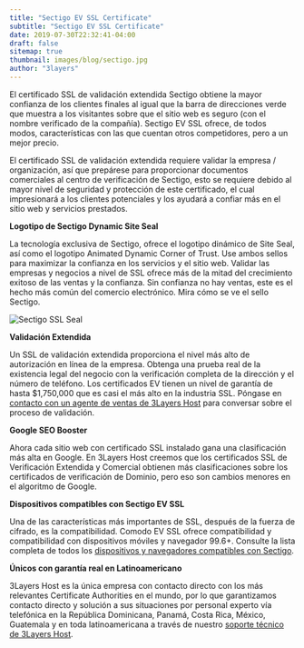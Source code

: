 ```yaml
---
title: "Sectigo EV SSL Certificate"
subtitle: "Sectigo EV SSL Certificate"
date: 2019-07-30T22:32:41-04:00
draft: false
sitemap: true
thumbnail: images/blog/sectigo.jpg
author: "3layers"
---
```


El certificado SSL de validación extendida Sectigo obtiene la mayor confianza de los clientes finales al igual que la barra de direcciones verde que muestra a los visitantes sobre que el sitio web es seguro (con el nombre verificado de la compañía). Sectigo EV SSL ofrece, de todos modos, características con las que cuentan otros competidores, pero a un mejor precio.

El certificado SSL de validación extendida requiere validar la empresa / organización, así que prepárese para proporcionar documentos comerciales al centro de verificación de Sectigo, esto se requiere debido al mayor nivel de seguridad y protección de este certificado, el cual impresionará a los clientes potenciales y los ayudará a confiar más en el sitio web y servicios prestados.

**Logotipo de Sectigo Dynamic Site Seal**

La tecnología exclusiva de Sectigo, ofrece el logotipo dinámico de Site Seal, así como el logotipo Animated Dynamic Corner of Trust. Use ambos sellos para maximizar la confianza en los servicios y el sitio web. Validar las empresas y negocios a nivel de SSL ofrece más de la mitad del crecimiento exitoso de las ventas y la confianza. Sin confianza no hay ventas, este es el hecho más común del comercio electrónico. Mira cómo se ve el sello Sectigo.

![Sectigo SSL Seal](/images/blog/sectigo_seal.png)

**Validación Extendida**

Un SSL de validación extendida proporciona el nivel más alto de autorización en línea de la empresa. Obtenga una prueba real de la existencia legal del negocio con la verificación completa de la dirección y el número de teléfono. Los certificados EV tienen un nivel de garantía de hasta $1,750,000 que es casi el más alto en la industria SSL. Póngase en [contacto con un agente de ventas de 3Layers Host](https://3layers.host/contact/) para conversar sobre el proceso de validación.

**Google SEO Booster**

Ahora cada sitio web con certificado SSL instalado gana una clasificación más alta en Google. En 3Layers Host creemos que los certificados SSL de Verificación Extendida y Comercial obtienen más clasificaciones sobre los certificados de verificación de Dominio, pero eso son cambios menores en el algoritmo de Google.

**Dispositivos compatibles con Sectigo EV SSL**

Una de las características más importantes de SSL, después de la fuerza de cifrado, es la compatibilidad. Comodo EV SSL ofrece compatibilidad y compatibilidad con dispositivos móviles y navegador 99.6+. Consulte la lista completa de todos los [dispositivos y navegadores compatibles con Sectigo](https://3layers.host/blog/compatibilidad-de-dispositivos-con-ssl/).

**Únicos con garantía real en Latinoamericano**

3Layers Host es la única empresa con contacto directo con los más relevantes Certificate Authorities en el mundo, por lo que garantizamos contacto directo y solución a sus situaciones por personal experto vía telefónica en la República Dominicana, Panamá, Costa Rica, México, Guatemala y en toda latinoamericana a través de nuestro [soporte técnico de 3Layers Host](https://3layers.host/contact/).